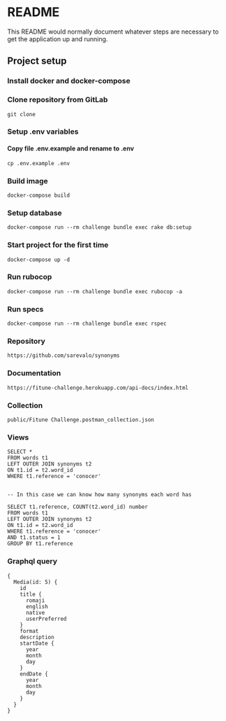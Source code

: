 # README

This README would normally document whatever steps are necessary to get the
application up and running.

## Project setup

### Install docker and docker-compose

### Clone repository from GitLab

```
git clone
```

### Setup .env variables

#### Copy file .env.example and rename to .env

```shell
cp .env.example .env
```

### Build image

```shell
docker-compose build
```

### Setup database

```shell
docker-compose run --rm challenge bundle exec rake db:setup
```

### Start project for the first time

```shell
docker-compose up -d
```

### Run rubocop

```shell
docker-compose run --rm challenge bundle exec rubocop -a
```

### Run specs

```shell
docker-compose run --rm challenge bundle exec rspec
```



### Repository

```
https://github.com/sarevalo/synonyms
```

### Documentation

```
https://fitune-challenge.herokuapp.com/api-docs/index.html
```

### Collection

```
public/Fitune Challenge.postman_collection.json
```

### Views

```
SELECT *
FROM words t1
LEFT OUTER JOIN synonyms t2
ON t1.id = t2.word_id
WHERE t1.reference = 'conocer'


-- In this case we can know how many synonyms each word has

SELECT t1.reference, COUNT(t2.word_id) number
FROM words t1
LEFT OUTER JOIN synonyms t2
ON t1.id = t2.word_id
WHERE t1.reference = 'conocer'
AND t1.status = 1
GROUP BY t1.reference

```

### Graphql query

```
{
  Media(id: 5) {
    id
    title {
      romaji
      english
      native
      userPreferred
    }
    format
    description
    startDate {
      year
      month
      day
    }
    endDate {
      year
      month
      day
    }
  }
}
```